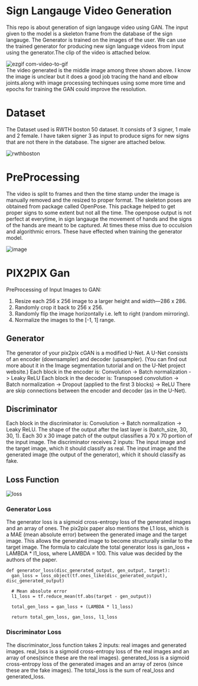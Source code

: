 # Sign Langauge Video Generation





This repo is about generation of sign langauge video using GAN. The input given to the model is a skeleton frame from the database of the sign langauge. The Generator is trained on the images of the user. We can use the trained generator for producing new sign language videos from input using the generator.The clip of the video is attached below.

![ezgif com-video-to-gif](https://user-images.githubusercontent.com/48018142/70105307-72fed500-1666-11ea-8cfd-3532f6791c0f.gif)
<br> The video generated is the middle image among three shown above. I know the image is unclear but it does a good job tracing the hand and elbow joints.along with image processing techinques using some more time and epochs for training the GAN could improve the resolution.





# Dataset

The Dataset used is RWTH boston 50 dataset. It consists of 3 signer, 1 male and 2 female. I have taken signer 3 as input to produce signs for new signs that are not there in the database. The signer are attached below.

![rwthboston](https://user-images.githubusercontent.com/48018142/163719274-95d07b72-0ed5-429a-807d-fdd98b52135f.JPG)


# PreProcessing
The video is split to frames and then the time stamp under the image  is manually removed and the resized to proper format.
The skeleton poses are obtained from package called OpenPose. This package helped to get proper signs to some extent but not all the time. The openpose output is not perfect at everytime, in sign langauge the movement of hands and the signs of the hands are meant to be captured. At times these miss due to occulsion and algorithmic errors. These have effected when training the generator model. 

![image](https://user-images.githubusercontent.com/48018142/163720064-7a30721f-86d6-4dbf-a4f0-3e10ecd6f447.png)


# PIX2PIX Gan


PreProcessing of Input Images to GAN:
1.  Resize each 256 x 256 image to a larger height and width—286 x 286.
2.  Randomly crop it back to 256 x 256.
3.  Randomly flip the image horizontally i.e. left to right (random mirroring).
4.  Normalize the images to the [-1, 1] range.


## Generator
The generator of your pix2pix cGAN is a modified U-Net. A U-Net consists of an encoder (downsampler) and decoder (upsampler). (You can find out more about it in the Image segmentation tutorial and on the U-Net project website.)
Each block in the encoder is: Convolution -> Batch normalization -> Leaky ReLU
Each block in the decoder is: Transposed convolution -> Batch normalization -> Dropout (applied to the first 3 blocks) -> ReLU
There are skip connections between the encoder and decoder (as in the U-Net).


## Discriminator
Each block in the discriminator is: Convolution -> Batch normalization -> Leaky ReLU.
The shape of the output after the last layer is (batch_size, 30, 30, 1).
Each 30 x 30 image patch of the output classifies a 70 x 70 portion of the input image.
The discriminator receives 2 inputs:
The input image and the target image, which it should classify as real.
The input image and the generated image (the output of the generator), which it should classify as fake.



## Loss Function
![loss](https://user-images.githubusercontent.com/48018142/163720289-e091c4fc-b8bb-41e6-99f6-de6c63a4bd88.png)


### Generator Loss
The generator loss is a sigmoid cross-entropy loss of the generated images and an array of ones.
The pix2pix paper also mentions the L1 loss, which is a MAE (mean absolute error) between the generated image and the target image.
This allows the generated image to become structurally similar to the target image.
The formula to calculate the total generator loss is gan_loss + LAMBDA * l1_loss, where LAMBDA = 100. This value was decided by the authors of the paper.

```
def generator_loss(disc_generated_output, gen_output, target):
  gan_loss = loss_object(tf.ones_like(disc_generated_output), disc_generated_output)

  # Mean absolute error
  l1_loss = tf.reduce_mean(tf.abs(target - gen_output))

  total_gen_loss = gan_loss + (LAMBDA * l1_loss)

  return total_gen_loss, gan_loss, l1_loss
```



### Discriminator Loss

The discriminator_loss function takes 2 inputs: real images and generated images.
real_loss is a sigmoid cross-entropy loss of the real images and an array of ones(since these are the real images).
generated_loss is a sigmoid cross-entropy loss of the generated images and an array of zeros (since these are the fake images).
The total_loss is the sum of real_loss and generated_loss.















